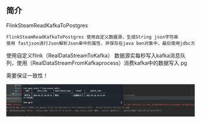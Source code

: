 ## 简介

FlinkSteamReadKafkaToPostgres

```java
FlinkSteamReadKafkaToPostgres 使用自定义数据源，生成String json字符串
使用 fastjson进行Json解析Json串中的属性，并保存在java ben对象中，最后使用jdbc方式把结构写入到postgres数据库表中。
```

使用自定义flink（RealDataStreamToKafka） 数据源实每秒写入kafka消息队列，使用（RealDataStreamFromKafkaprocess）消费kafka中的数据写入 pg

需要保证一致性！

![image](https://raw.githubusercontent.com/josonw/ideaFlinkWorkSpace/master/huaweicloud-mrs-example-mrs-3.1.1/IMG/flinksmtopg.png)